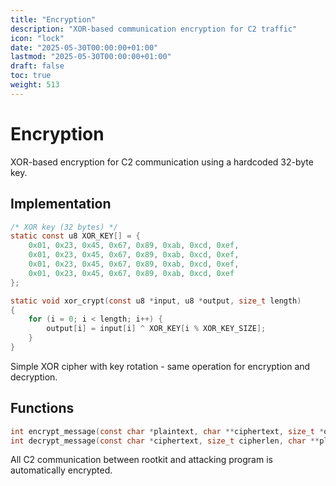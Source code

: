 ```yaml
---
title: "Encryption"
description: "XOR-based communication encryption for C2 traffic"
icon: "lock"
date: "2025-05-30T00:00:00+01:00"
lastmod: "2025-05-30T00:00:00+01:00"
draft: false
toc: true
weight: 513
---
```


# Encryption

XOR-based encryption for C2 communication using a hardcoded 32-byte key.

## Implementation

```c
/* XOR key (32 bytes) */
static const u8 XOR_KEY[] = {
    0x01, 0x23, 0x45, 0x67, 0x89, 0xab, 0xcd, 0xef,
    0x01, 0x23, 0x45, 0x67, 0x89, 0xab, 0xcd, 0xef,
    0x01, 0x23, 0x45, 0x67, 0x89, 0xab, 0xcd, 0xef,
    0x01, 0x23, 0x45, 0x67, 0x89, 0xab, 0xcd, 0xef
};

static void xor_crypt(const u8 *input, u8 *output, size_t length)
{
    for (i = 0; i < length; i++) {
        output[i] = input[i] ^ XOR_KEY[i % XOR_KEY_SIZE];
    }
}
```

Simple XOR cipher with key rotation - same operation for encryption and decryption.

## Functions

```c
int encrypt_message(const char *plaintext, char **ciphertext, size_t *outlen)
int decrypt_message(const char *ciphertext, size_t cipherlen, char **plaintext)
```


All C2 communication between rootkit and attacking program is automatically encrypted.
